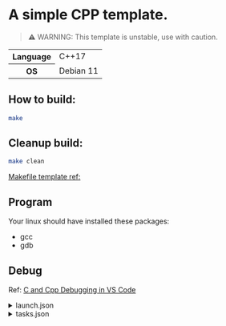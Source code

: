 # A simple CPP template.

> ⚠️ WARNING: This template is unstable, use with caution.

<table>
  <tr>
    <th>Language</th>
    <td>C++17</td>
  </tr>
  <tr>
    <th>OS</th>
    <td>Debian 11</td>
  </tr>
</table>

## How to build:

```bash
make
```

## Cleanup build:

```bash
make clean
```

[Makefile template ref:](https://makefiletutorial.com/#makefile-cookbook)

## Program

Your linux should have installed these packages:

- gcc
- gdb

## Debug

Ref: [C and Cpp Debugging in VS Code](https://github.com/bloominstituteoftechnology/CS-Wiki/wiki/C-and-Cpp-Debugging-in-VS-Code)

<details>
<summary>launch.json</summary>

```json
{
  // Use IntelliSense to learn about possible attributes.
  // Hover to view descriptions of existing attributes.
  // For more information, visit: https://go.microsoft.com/fwlink/?linkid=830387
  "version": "0.2.0",
  "configurations": [
    {
      "name": "g++ - Build and debug active file",
      "type": "cppdbg",
      "request": "launch",
      "program": "${fileDirname}/19127631",
      "args": [],
      "stopAtEntry": false,
      "cwd": "${fileDirname}",
      "environment": [],
      "externalConsole": false,
      "MIMode": "gdb",
      "setupCommands": [
        {
          "description": "Enable pretty-printing for gdb",
          "text": "-enable-pretty-printing",
          "ignoreFailures": true
        },
        {
          "description": "Set Disassembly Flavor to Intel",
          "text": "-gdb-set disassembly-flavor intel",
          "ignoreFailures": true
        }
      ],
      "preLaunchTask": "C/C++: g++ build active file",
      "miDebuggerPath": "/usr/bin/gdb"
    }
  ]
}
```

</details>

<details>
<summary>tasks.json</summary>

```json
{
  "version": "2.0.0",
  "tasks": [
    {
      "label": "build",
      "command": "gcc",
      "args": ["-Wall", "helloWorld.c", "-o", "helloWorld"],
      "problemMatcher": {
        "owner": "cpp",
        "fileLocation": ["relative", "${workspaceFolder}"],
        "pattern": {
          "regexp": "^(.*):(\\d+):(\\d+):\\s+(warning|error):\\s+(.*)$",
          "file": 1,
          "line": 2,
          "column": 3,
          "severity": 4,
          "message": 5
        }
      }
    }
  ]
}
```

</details>
